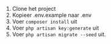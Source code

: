 1. Clone het project
2. Kopieer .env.example naar .env
3. Voer `composer install` uit
4. Voer `php artisan key:generate` uit
5. Voer `php artisan migrate --seed` uit.
